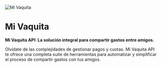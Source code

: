 ![Mi Vaquita](https://res.cloudinary.com/dmaviub4l/image/upload/v1711547483/h4mcpdoav6plnxmjbpzx.svg)
# Mi Vaquita 

**Mi Vaquita API: La solución integral para compartir gastos entre amigos.**

Olvídate de las complejidades de gestionar pagos y cuotas. Mi Vaquita API te ofrece una completa suite de herramientas para automatizar y simplificar el proceso de compartir gastos con tus amigos.
